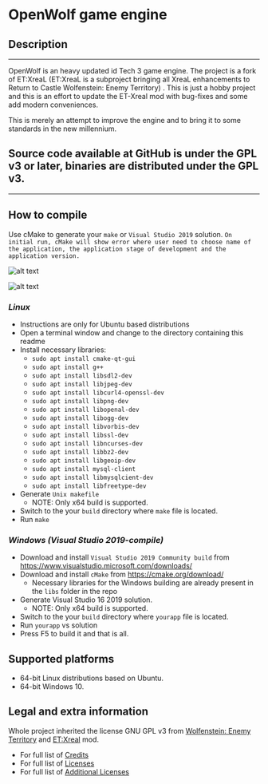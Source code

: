 OpenWolf game engine
====================================

## Description

------------------------------------------------------------------------------------
OpenWolf is an heavy updated id Tech 3 game engine. The project is a fork of ET:XreaL (ET:XreaL is a subproject bringing all XreaL enhancements to Return to Castle Wolfenstein: Enemy Territory) . This is just a hobby project and this is an effort to update the ET-Xreal mod with bug-fixes and some add modern conveniences. 

This is merely an attempt to improve the engine and to bring it to some standards in the new millennium.

Source code available at GitHub is under the GPL v3 or later, binaries are distributed under the GPL v3.
------------------------------------------------------------------------------------
------------------------------------------------------------------------------------
## How to compile

Use cMake to generate your `make` or `Visual Studio 2019` solution.
``On initial run, cMake will show error where user need to choose name of the application, the application stage of development and the application version. ``

![alt text](https://cdn.discordapp.com/attachments/489104059027030027/815608999553794058/Compiling.jpg)

![alt text](https://cdn.discordapp.com/attachments/489104059027030027/815609028985880576/compiling_1.jpg)

### *Linux*
* Instructions are only for Ubuntu based distributions
* Open a terminal window and change to the directory containing this readme
* Install necessary libraries: 
    - `sudo apt install cmake-qt-gui`
    - `sudo apt install g++`
    - `sudo apt install libsdl2-dev`
    - `sudo apt install libjpeg-dev`
    - `sudo apt install libcurl4-openssl-dev`
    - `sudo apt install libpng-dev`
    - `sudo apt install libopenal-dev`
    - `sudo apt install libogg-dev`
    - `sudo apt install libvorbis-dev`
    - `sudo apt install libssl-dev`
    - `sudo apt install libncurses-dev`
    - `sudo apt install libbz2-dev`
    - `sudo apt install libgeoip-dev`
    - `sudo apt install mysql-client`
    - `sudo apt install libmysqlcient-dev`
    - `sudo apt install libfreetype-dev`
* Generate `Unix makefile`
  * NOTE: Only x64 build is supported.
* Switch to the your `build` directory where `make` file is located.
* Run `make`

### *Windows (Visual Studio 2019-compile)*

* Download and install `Visual Studio 2019 Community build` from https://www.visualstudio.microsoft.com/downloads/
* Download and install `cMake` from https://cmake.org/download/
    * Necessary libraries for the Windows building are already present in the `libs` folder in the repo
* Generate Visual Studio 16 2019 solution.
    * NOTE: Only x64 build is supported.
* Switch to the your `build` directory where `yourapp` file is located.
* Run `yourapp` vs solution
* Press F5 to build it and that is all.

## Supported platforms
* 64-bit Linux distributions based on Ubuntu.
* 64-bit Windows 10.

## Legal and extra information

Whole project inherited the license GNU GPL v3 from [Wolfenstein: Enemy Territory](https://github.com/id-Software/Enemy-Territory) and [ET:Xreal](https://sourceforge.net/p/xreal/ET-XreaL/ci/master/tree/) mod.

* For full list of [Credits](https://github.com/TheDushan/OpenWolf-Engine/wiki/Credits) 
* For full list of [Licenses](https://www.gnu.org/licenses/gpl-3.0.en.html) 
* For full list of [Additional Licenses](https://github.com/Barbatos/ioq3-for-UrbanTerror-4) 
